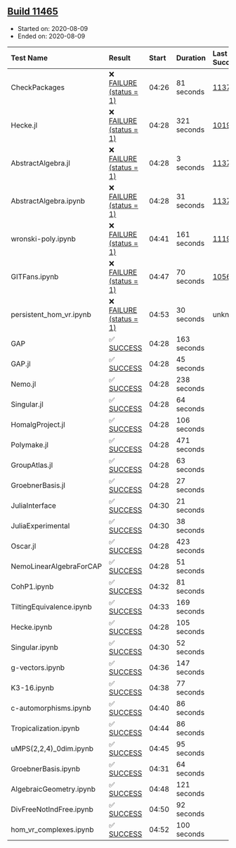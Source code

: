 ## [Build 11465](https://oscarci.mathematik.uni-kl.de/job/oscar/11465/)

* Started on: 2020-08-09
* Ended on: 2020-08-09

| Test Name    | Result | Start | Duration | Last Success | First Failure |
|:-------------|:-------|:------|:---------|:-------------|:--------------|
| CheckPackages | ❌ [FAILURE (status = 1)](https://oscarci.mathematik.uni-kl.de/job/oscar/11465/artifact/logs/build-11465/CheckPackages.log) | 04:26 | 81 seconds | [11376](https://oscarci.mathematik.uni-kl.de/job/oscar/11376/) | [11377](https://oscarci.mathematik.uni-kl.de/job/oscar/11377/) |
| Hecke.jl | ❌ [FAILURE (status = 1)](https://oscarci.mathematik.uni-kl.de/job/oscar/11465/artifact/logs/build-11465/Hecke.jl.log) | 04:28 | 321 seconds | [10197](https://oscarci.mathematik.uni-kl.de/job/oscar/10197/) | [10198](https://oscarci.mathematik.uni-kl.de/job/oscar/10198/) |
| AbstractAlgebra.jl | ❌ [FAILURE (status = 1)](https://oscarci.mathematik.uni-kl.de/job/oscar/11465/artifact/logs/build-11465/AbstractAlgebra.jl.log) | 04:28 | 3 seconds | [11376](https://oscarci.mathematik.uni-kl.de/job/oscar/11376/) | [11377](https://oscarci.mathematik.uni-kl.de/job/oscar/11377/) |
| AbstractAlgebra.ipynb | ❌ [FAILURE (status = 1)](https://oscarci.mathematik.uni-kl.de/job/oscar/11465/artifact/logs/build-11465/AbstractAlgebra.ipynb.log) | 04:28 | 31 seconds | [11376](https://oscarci.mathematik.uni-kl.de/job/oscar/11376/) | [11377](https://oscarci.mathematik.uni-kl.de/job/oscar/11377/) |
| wronski-poly.ipynb | ❌ [FAILURE (status = 1)](https://oscarci.mathematik.uni-kl.de/job/oscar/11465/artifact/logs/build-11465/wronski-poly.ipynb.log) | 04:41 | 161 seconds | [11192](https://oscarci.mathematik.uni-kl.de/job/oscar/11192/) | [11193](https://oscarci.mathematik.uni-kl.de/job/oscar/11193/) |
| GITFans.ipynb | ❌ [FAILURE (status = 1)](https://oscarci.mathematik.uni-kl.de/job/oscar/11465/artifact/logs/build-11465/GITFans.ipynb.log) | 04:47 | 70 seconds | [10566](https://oscarci.mathematik.uni-kl.de/job/oscar/10566/) | [10567](https://oscarci.mathematik.uni-kl.de/job/oscar/10567/) |
| persistent_hom_vr.ipynb | ❌ [FAILURE (status = 1)](https://oscarci.mathematik.uni-kl.de/job/oscar/11465/artifact/logs/build-11465/persistent_hom_vr.ipynb.log) | 04:53 | 30 seconds | unknown | unknown |
| GAP | ✅ [SUCCESS](https://oscarci.mathematik.uni-kl.de/job/oscar/11465/artifact/logs/build-11465/GAP.log) | 04:28 | 163 seconds |  |  |
| GAP.jl | ✅ [SUCCESS](https://oscarci.mathematik.uni-kl.de/job/oscar/11465/artifact/logs/build-11465/GAP.jl.log) | 04:28 | 45 seconds |  |  |
| Nemo.jl | ✅ [SUCCESS](https://oscarci.mathematik.uni-kl.de/job/oscar/11465/artifact/logs/build-11465/Nemo.jl.log) | 04:28 | 238 seconds |  |  |
| Singular.jl | ✅ [SUCCESS](https://oscarci.mathematik.uni-kl.de/job/oscar/11465/artifact/logs/build-11465/Singular.jl.log) | 04:28 | 64 seconds |  |  |
| HomalgProject.jl | ✅ [SUCCESS](https://oscarci.mathematik.uni-kl.de/job/oscar/11465/artifact/logs/build-11465/HomalgProject.jl.log) | 04:28 | 106 seconds |  |  |
| Polymake.jl | ✅ [SUCCESS](https://oscarci.mathematik.uni-kl.de/job/oscar/11465/artifact/logs/build-11465/Polymake.jl.log) | 04:28 | 471 seconds |  |  |
| GroupAtlas.jl | ✅ [SUCCESS](https://oscarci.mathematik.uni-kl.de/job/oscar/11465/artifact/logs/build-11465/GroupAtlas.jl.log) | 04:28 | 63 seconds |  |  |
| GroebnerBasis.jl | ✅ [SUCCESS](https://oscarci.mathematik.uni-kl.de/job/oscar/11465/artifact/logs/build-11465/GroebnerBasis.jl.log) | 04:28 | 27 seconds |  |  |
| JuliaInterface | ✅ [SUCCESS](https://oscarci.mathematik.uni-kl.de/job/oscar/11465/artifact/logs/build-11465/JuliaInterface.log) | 04:30 | 21 seconds |  |  |
| JuliaExperimental | ✅ [SUCCESS](https://oscarci.mathematik.uni-kl.de/job/oscar/11465/artifact/logs/build-11465/JuliaExperimental.log) | 04:30 | 38 seconds |  |  |
| Oscar.jl | ✅ [SUCCESS](https://oscarci.mathematik.uni-kl.de/job/oscar/11465/artifact/logs/build-11465/Oscar.jl.log) | 04:28 | 423 seconds |  |  |
| NemoLinearAlgebraForCAP | ✅ [SUCCESS](https://oscarci.mathematik.uni-kl.de/job/oscar/11465/artifact/logs/build-11465/NemoLinearAlgebraForCAP.log) | 04:28 | 51 seconds |  |  |
| CohP1.ipynb | ✅ [SUCCESS](https://oscarci.mathematik.uni-kl.de/job/oscar/11465/artifact/logs/build-11465/CohP1.ipynb.log) | 04:32 | 81 seconds |  |  |
| TiltingEquivalence.ipynb | ✅ [SUCCESS](https://oscarci.mathematik.uni-kl.de/job/oscar/11465/artifact/logs/build-11465/TiltingEquivalence.ipynb.log) | 04:33 | 169 seconds |  |  |
| Hecke.ipynb | ✅ [SUCCESS](https://oscarci.mathematik.uni-kl.de/job/oscar/11465/artifact/logs/build-11465/Hecke.ipynb.log) | 04:28 | 105 seconds |  |  |
| Singular.ipynb | ✅ [SUCCESS](https://oscarci.mathematik.uni-kl.de/job/oscar/11465/artifact/logs/build-11465/Singular.ipynb.log) | 04:30 | 52 seconds |  |  |
| g-vectors.ipynb | ✅ [SUCCESS](https://oscarci.mathematik.uni-kl.de/job/oscar/11465/artifact/logs/build-11465/g-vectors.ipynb.log) | 04:36 | 147 seconds |  |  |
| K3-16.ipynb | ✅ [SUCCESS](https://oscarci.mathematik.uni-kl.de/job/oscar/11465/artifact/logs/build-11465/K3-16.ipynb.log) | 04:38 | 77 seconds |  |  |
| c-automorphisms.ipynb | ✅ [SUCCESS](https://oscarci.mathematik.uni-kl.de/job/oscar/11465/artifact/logs/build-11465/c-automorphisms.ipynb.log) | 04:40 | 86 seconds |  |  |
| Tropicalization.ipynb | ✅ [SUCCESS](https://oscarci.mathematik.uni-kl.de/job/oscar/11465/artifact/logs/build-11465/Tropicalization.ipynb.log) | 04:44 | 86 seconds |  |  |
| uMPS(2,2,4)_0dim.ipynb | ✅ [SUCCESS](https://oscarci.mathematik.uni-kl.de/job/oscar/11465/artifact/logs/build-11465/uMPS-2-2-4-_0dim.ipynb.log) | 04:45 | 95 seconds |  |  |
| GroebnerBasis.ipynb | ✅ [SUCCESS](https://oscarci.mathematik.uni-kl.de/job/oscar/11465/artifact/logs/build-11465/GroebnerBasis.ipynb.log) | 04:31 | 64 seconds |  |  |
| AlgebraicGeometry.ipynb | ✅ [SUCCESS](https://oscarci.mathematik.uni-kl.de/job/oscar/11465/artifact/logs/build-11465/AlgebraicGeometry.ipynb.log) | 04:48 | 121 seconds |  |  |
| DivFreeNotIndFree.ipynb | ✅ [SUCCESS](https://oscarci.mathematik.uni-kl.de/job/oscar/11465/artifact/logs/build-11465/DivFreeNotIndFree.ipynb.log) | 04:50 | 92 seconds |  |  |
| hom_vr_complexes.ipynb | ✅ [SUCCESS](https://oscarci.mathematik.uni-kl.de/job/oscar/11465/artifact/logs/build-11465/hom_vr_complexes.ipynb.log) | 04:52 | 100 seconds |  |  |
